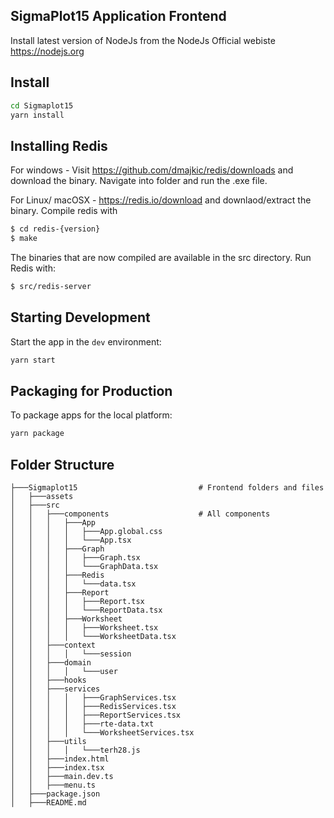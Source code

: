 ## SigmaPlot15 Application Frontend

Install latest version of NodeJs from the NodeJs Official webiste https://nodejs.org

## Install

```bash
cd Sigmaplot15
yarn install
```

## Installing Redis 

For windows - Visit https://github.com/dmajkic/redis/downloads and download the binary. Navigate into folder and run the .exe file. 

For Linux/ macOSX - https://redis.io/download and downlaod/extract the binary.
Compile redis with
```bash
$ cd redis-{version}
$ make
```

The binaries that are now compiled are available in the src directory. Run Redis with:
```bash
$ src/redis-server
```

## Starting Development

Start the app in the `dev` environment:

```bash
yarn start
```

## Packaging for Production

To package apps for the local platform:

```bash
yarn package
```

## Folder Structure

```
├───Sigmaplot15                           # Frontend folders and files
│   ├───assets                         
│   ├───src                                
│   │   ├───components                    # All components
│   │   │   ├───App
│   │   │   │   ├───App.global.css
│   │   │   │   └───App.tsx
│   │   │   ├───Graph
│   │   │   │   ├───Graph.tsx
│   │   │   │   └───GraphData.tsx
│   │   │   ├───Redis
│   │   │   │   └───data.tsx
│   │   │   ├───Report
│   │   │   │   ├───Report.tsx
│   │   │   │   └───ReportData.tsx
│   │   │   ├───Worksheet
│   │   │   │   ├───Worksheet.tsx
│   │   │   │   └───WorksheetData.tsx
│   │   ├───context
│   │   │   │   └───session
│   │   ├───domain
│   │   │   │   └───user
│   │   ├───hooks
│   │   ├───services
│   │   │   │   ├───GraphServices.tsx
│   │   │   │   ├───RedisServices.tsx
│   │   │   │   ├───ReportServices.tsx
│   │   │   │   ├───rte-data.txt
│   │   │   │   └───WorksheetServices.tsx
│   │   ├───utils
│   │   │   │   └───terh28.js
│   │   ├───index.html
│   │   ├───index.tsx
│   │   ├───main.dev.ts
│   │   ├───menu.ts
│   ├───package.json
│   ├───README.md
